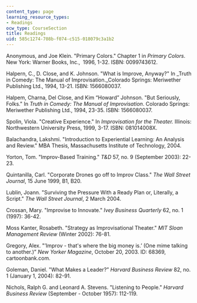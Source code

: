 ```yaml
---
content_type: page
learning_resource_types:
- Readings
ocw_type: CourseSection
title: Readings
uid: 585c1274-708b-f074-c515-018079c3a1b2
---
```


Anonymous, and Joe Klein. "Primary Colors." Chapter 1 in _Primary Colors_. New York: Warner Books, Inc.,  1996, 1-32. ISBN: 0099743612.

Halpern, C., D. Close, and K. Johnson. "What is Improve, Anyway?" In _Truth in Comedy: The Manual of Improvisation._Colorado Springs: Meriwether Publishing Ltd., 1994, 13-21. ISBN: 1566080037.

Halpem, Charna, Del Close, and Kim “Howard” Johnson. "But Seriously, Folks." In _Truth in Comedy: The Manual of Improvisation_. Colorado Springs: Meriwether Publishing Ltd., 1994, 23-35. ISBN: 1566080037.

Spolin, Viola. "Creative Experience." In _Improvisation for the Theater._ Illinois: Northwestern University Press, 1999, 3-17. ISBN: 081014008X.

Balachandra, Lakshmi. "Introduction to Experiential Learning: An Analysis and Review." MBA Thesis, Massachusetts Institute of Technology, 2004.

Yorton, Tom. "Improv-Based Training." _T&D_ 57, no. 9 (September 2003): 22-23.

Quintanilla, Carl. "Corporate Drones go off to Improv Class." _The Wall Street Journal_, 15 June 1999, B1, B20.

Lublin, Joann. "Surviving the Pressure With a Ready Plan or, Literally, a Script." _The Wall Street Journal_, 2 March 2004.

Crossan, Mary. "Improvise to Innovate." _Ivey Business Quarterly_ 62, no. 1 (1997): 36-42.

Moss Kanter, Rosabeth. "Strategy as Improvisational Theater." _MIT Sloan Management Review_ (Winter 2002): 76-81.

Gregory, Alex. "’Improv - that's where the big money is.’ (One mime talking to another.)” _New Yorker Magazine_, October 20, 2003. ID: 68369, cartoonbank.com.

Goleman, Daniel. "What Makes a Leader?” _Harvard Business Review_ 82, no. 1 (January 1, 2004): 82-91.

Nichols, Ralph G. and Leonard A. Stevens. "Listening to People." _Harvard Business Review_ (September - October 1957): 112-119.